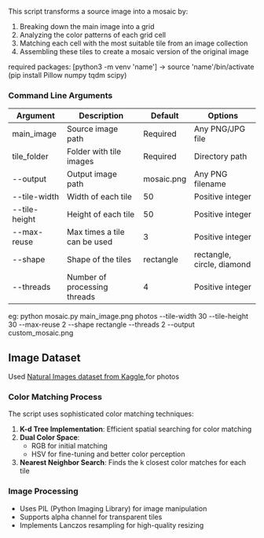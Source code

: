 This script transforms a source image into a mosaic by:
1. Breaking down the main image into a grid
2. Analyzing the color patterns of each grid cell
3. Matching each cell with the most suitable tile from an image collection
4. Assembling these tiles to create a mosaic version of the original image

required packages:
[python3 -m venv 'name'] -> source 'name'/bin/activate
(pip install Pillow numpy tqdm scipy)

### Command Line Arguments

| Argument | Description | Default | Options |
|----------|-------------|---------|----------|
| main_image | Source image path | Required | Any PNG/JPG file |
| tile_folder | Folder with tile images | Required | Directory path |
| --output | Output image path | mosaic.png | Any PNG filename |
| --tile-width | Width of each tile | 50 | Positive integer |
| --tile-height | Height of each tile | 50 | Positive integer |
| --max-reuse | Max times a tile can be used | 3 | Positive integer |
| --shape | Shape of the tiles | rectangle | rectangle, circle, diamond |
| --threads | Number of processing threads | 4 | Positive integer |

eg: python mosaic.py main_image.png photos --tile-width 30  --tile-height 30 --max-reuse 2 --shape rectangle --threads 2 --output custom_mosaic.png


## Image Dataset

Used [Natural Images dataset from Kaggle](https://www.kaggle.com/datasets/prasunroy/natural-images?resource=download),for photos


### Color Matching Process
The script uses sophisticated color matching techniques:
1. **K-d Tree Implementation**: Efficient spatial searching for color matching
2. **Dual Color Space**: 
   - RGB for initial matching
   - HSV for fine-tuning and better color perception
3. **Nearest Neighbor Search**: Finds the k closest color matches for each tile

### Image Processing

- Uses PIL (Python Imaging Library) for image manipulation
- Supports alpha channel for transparent tiles
- Implements Lanczos resampling for high-quality resizing


